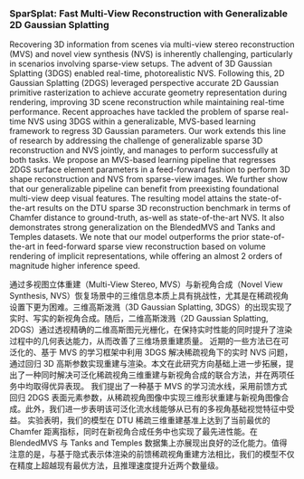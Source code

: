 ### SparSplat: Fast Multi-View Reconstruction with Generalizable 2D Gaussian Splatting

Recovering 3D information from scenes via multi-view stereo reconstruction (MVS) and novel view synthesis (NVS) is inherently challenging, particularly in scenarios involving sparse-view setups. The advent of 3D Gaussian Splatting (3DGS) enabled real-time, photorealistic NVS. Following this, 2D Gaussian Splatting (2DGS) leveraged perspective accurate 2D Gaussian primitive rasterization to achieve accurate geometry representation during rendering, improving 3D scene reconstruction while maintaining real-time performance. Recent approaches have tackled the problem of sparse real-time NVS using 3DGS within a generalizable, MVS-based learning framework to regress 3D Gaussian parameters. Our work extends this line of research by addressing the challenge of generalizable sparse 3D reconstruction and NVS jointly, and manages to perform successfully at both tasks. We propose an MVS-based learning pipeline that regresses 2DGS surface element parameters in a feed-forward fashion to perform 3D shape reconstruction and NVS from sparse-view images. We further show that our generalizable pipeline can benefit from preexisting foundational multi-view deep visual features. The resulting model attains the state-of-the-art results on the DTU sparse 3D reconstruction benchmark in terms of Chamfer distance to ground-truth, as-well as state-of-the-art NVS. It also demonstrates strong generalization on the BlendedMVS and Tanks and Temples datasets. We note that our model outperforms the prior state-of-the-art in feed-forward sparse view reconstruction based on volume rendering of implicit representations, while offering an almost 2 orders of magnitude higher inference speed.

通过多视图立体重建（Multi-View Stereo, MVS）与新视角合成（Novel View Synthesis, NVS）恢复场景中的三维信息本质上具有挑战性，尤其是在稀疏视角设置下更为困难。三维高斯泼溅（3D Gaussian Splatting, 3DGS）的出现实现了实时、写实的新视角合成。随后，二维高斯泼溅（2D Gaussian Splatting, 2DGS）通过透视精确的二维高斯图元光栅化，在保持实时性能的同时提升了渲染过程中的几何表达能力，从而改善了三维场景重建质量。
近期的一些方法已在可泛化的、基于 MVS 的学习框架中利用 3DGS 解决稀疏视角下的实时 NVS 问题，通过回归 3D 高斯参数实现重建与渲染。本文在此研究方向基础上进一步拓展，提出了一种同时解决可泛化稀疏视角三维重建与新视角合成的联合方法，并在两项任务中均取得优异表现。
我们提出了一种基于 MVS 的学习流水线，采用前馈方式回归 2DGS 表面元素参数，从稀疏视角图像中实现三维形状重建与新视角图像合成。此外，我们进一步表明该可泛化流水线能够从已有的多视角基础视觉特征中受益。
实验表明，我们的模型在 DTU 稀疏三维重建基准上达到了当前最优的 Chamfer 距离指标，同时在新视角合成任务中也实现了最先进性能。在 BlendedMVS 与 Tanks and Temples 数据集上亦展现出良好的泛化能力。值得注意的是，与基于隐式表示体渲染的前馈稀疏视角重建方法相比，我们的模型不仅在精度上超越现有最优方法，且推理速度提升近两个数量级。
